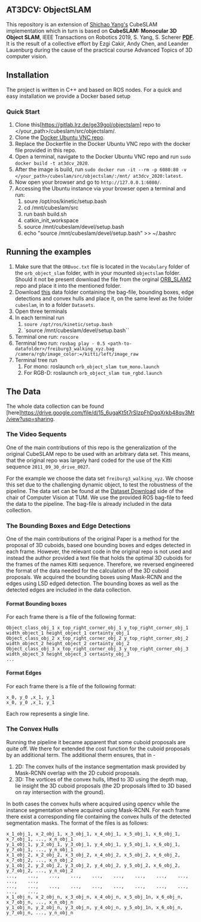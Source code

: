 
## AT3DCV: ObjectSLAM

This repository is an extension of [Shichao Yang's](https://shichaoy.github.io./) CubeSLAM implementation which in turn is based on **CubeSLAM: Monocular 3D Object SLAM**, IEEE Transactions on Robotics 2019, S. Yang, S. Scherer  [**PDF**](https://arxiv.org/abs/1806.00557).
It is the result of a collective effort by Ezgi Cakir, Andy Chen, and Leander Lauenburg during the cause of the practical course Advanced Topics of 3D computer vision.

 ## Installation

 The project is written in C++ and based on ROS nodes. For a quick and easy installation we provide a Docker based setup

 ### Quick Start

1. Clone this[https://gitlab.lrz.de/ge39gol/objectslam] repo to \</your_path\>/cubeslam/src/objectslam/.
2. Clone the [Docker Ubuntu VNC repo](https://github.com/ct2034/docker-ubuntu-vnc-desktop).
3. Replace the Dockerfile in the Docker Ubuntu VNC repo with the docker file provided in this repo.
4. Open a terminal, navigate to the Docker Ubuntu VNC repo and run `sudo docker build -t at3dcv_2020`.
5. After the image is build, run `sudo docker run -it --rm -p 6080:80 -v </your_path>/cubeslam/src/objectslam/:/mnt/ at3dcv_2020:latest`.
6. Now open your browser and go to `http://127.0.0.1:6080/`.
7. Accessing the Ubuntu instance via your browser open a terminal and run:
	1. soure /opt/ros/kinetic/setup.bash
	2. cd /mnt/cubeslam/src
	3. run bash build.sh
	4. catkin_init_workspace
	5. source /mnt/cubeslam/devel/setup.bash
	6. echo "source /mnt/cubeslam/devel/setup.bash" >> ~/.bashrc

## Running the examples

1. Make sure that the `ORBvoc.txt` file is located in the `Vocabulary` folder of the `orb_object_slam` folder, with in your mounted `objectslam` folder. Should it not be present download the file from the orginal [ORB_SLAM2](https://github.com/raulmur/ORB_SLAM2/tree/master/Vocabulary) repo and place it into the mentioned folder.
2. Download [this](https://drive.google.com/file/d/15_6ugaKt5t7rSIzpFhDgqXrkb48qv3Mt/view?usp=sharing) data folder containing the bag-file, bounding boxes, edge detections and convex hulls and place it, on the same level as the folder `cubeslam`, in to a folder `Datasets`.
3. Open three terminals
4. In each terminal run
	1. `soure /opt/ros/kinetic/setup.bash`
	2. `source /mnt/cubeslam/devel/setup.bash``
5. Terminal one run: `roscore`
6. Terminal two run: `rosbag play - 0.5 <path-to-datafolder>/freiburg3_walking_xyz.bag /camera/rgb/image_color:=/kitti/left/image_raw`
7. Terminal tree run
	1. For mono: roslaunch `orb_object_slam tum_mono.launch`
	2. For RGB-D: roslaunch `orb_object_slam tum_rgbd.launch`

## The Data

The whole data collection can be found [here]https://drive.google.com/file/d/15_6ugaKt5t7rSIzpFhDgqXrkb48qv3Mt/view?usp=sharing.

### The Video Sequents 

One of the main contributions of this repo is the generalization of the original CubeSLAM repo to be used with an arbitrary data set. This means, that the original repo was largely hard coded for the use of the Kitti sequence `2011_09_30_drive_0027`.

For the example we choose the data set `freiburg3_walking_xyz`. We choose this set due to the challenging dynamic object, to test the robustness of the pipeline.
The data set can be found at the [Dataset Download](https://vision.in.tum.de/data/datasets/rgbd-dataset/download) side of the chair of Computer Vision at TUM. We use the provided ROS bag-file to feed the data to the pipeline. The bag-file is already included in the data collection.


### The Bounding Boxes and Edge Detections

One of the main contributions of the original Paper is a method for the proposal of 3D cuboids, based one bounding boxes and edges detected in each frame. However, the relevant code in the original repo is not used and instead the author provided a text file that holds the optimal 3D cuboids for the frames of the names Kitti sequence.
Therefore, we reversed engineered the format of the data needed for the calculation of the 3D cuboid proposals. We acquired the bounding boxes using Mask-RCNN and the edges using LSD edged detection. The bounding boxes as well as the detected edges are included in the data collection.

#### Format Bounding boxes

For each frame there is a file of the following format:

```
Object_class_obj_1 x_top_right_corner_obj_1 y_top_right_corner_obj_1 width_object_1 height_object_1 certainty_obj_1
Object_class_obj_2 x_top_right_corner_obj_2 y_top_right_corner_obj_2 width_object_2 height_object_2 certainty_obj_2
Object_class_obj_3 x_top_right_corner_obj_3 y_top_right_corner_obj_3 width_object_3 height_object_3 certainty_obj_3
...
```

#### Format Edges

For each frame there is a file of the following format:

```
x_0, y_0 ,x_1, y_1
x_0, y_0 ,x_1, y_1
````

Each row represents a single line.


### The Convex Hulls

Running the pipeline it became apparent that some cuboid proposals are quite off.
We there for extended the cost function for the cuboid proposals by an additional term. The additional therm ensures, that in -
1. 2D: The convex hulls of the instance segmentation mask provided by Mask-RCNN overlap with the 2D cuboid proposals.
2. 3D: The vortices of the convex hulls, lifted to 3D using the depth map, lie insight the 3D cuboid proposals (the 2D proposals lifted to 3D based on ray intersection with the ground).

In both cases the convex hulls where acquired using opencv while the instance segmentation where acquired using Mask-RCNN.
For each frame there exist a corresponding file containing the convex hulls of the detected segmentation masks. The format of the files is as follows:
```
x_1_obj_1, x_2_obj_1, x_3_obj_1, x_4_obj_1, x_5_obj_1, x_6_obj_1, x_7_obj_1, ..., x_n_obj_1
y_1_obj_1, y_2_obj_1, y_3_obj_1, y_4_obj_1, y_5_obj_1, x_6_obj_1, y_7_obj_1, ..., y_n_obj_1
x_1_obj_2, x_2_obj_2, x_3_obj_2, x_4_obj_2, x_5_obj_2, x_6_obj_2, x_7_obj_2, ..., x_n_obj_2
y_1_obj_2, y_2_obj_2, y_3_obj_2, y_4_obj_2, y_5_obj_2, x_6_obj_2, y_7_obj_2, ..., y_n_obj_2
...,	...,	...,	...,	...,	...,	...,	...,	...,	...,	...,
...,	...,	...,	...,	...,	...,	...,	...,	...,	...,	...,
x_1_obj_n, x_2_obj_n, x_3_obj_n, x_4_obj_n, x_5_obj_1n, x_6_obj_n, x_7_obj_n, ..., x_n_obj_n
y_1_obj_n, y_2_obj_n, y_3_obj_n, y_4_obj_n, y_5_obj_1n, x_6_obj_n, y_7_obj_n, ..., y_n_obj_n
```